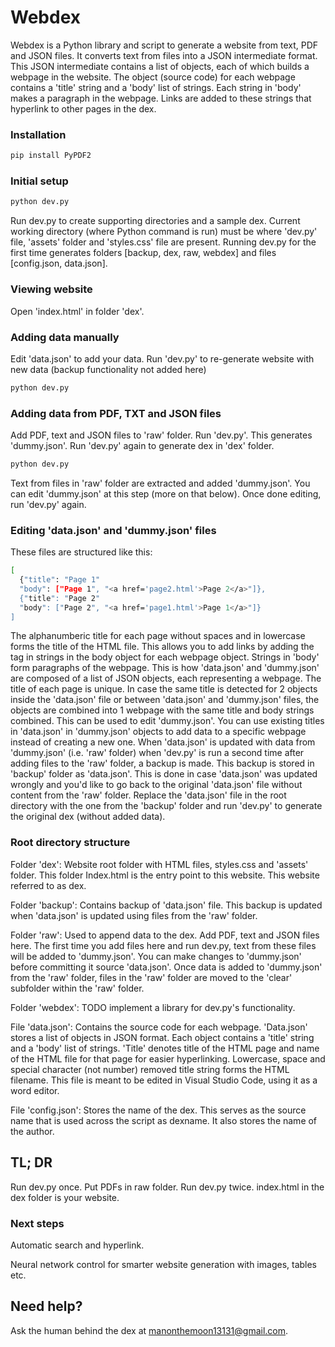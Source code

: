 # Webdex
Webdex is a Python library and script to generate a website from text, PDF and JSON files. It converts text from files into a JSON intermediate format. This JSON intermediate contains a list of objects, each of which builds a webpage in the website. The object (source code) for each webpage contains a 'title' string and a 'body' list of strings. Each string in 'body' makes a paragraph in the webpage. Links are added to these strings that hyperlink to other pages in the dex.

### Installation

```bash
pip install PyPDF2
```

### Initial setup

```bash
python dev.py
```

Run dev.py to create supporting directories and a sample dex. Current working directory (where Python command is run) must be where 'dev.py' file, 'assets' folder and 'styles.css' file are present. Running dev.py for the first time generates folders [backup, dex, raw, webdex] and files [config.json, data.json].

### Viewing website

Open 'index.html' in folder 'dex'.

### Adding data manually

Edit 'data.json' to add your data. Run 'dev.py' to re-generate website with new data (backup functionality not added here)

```bash
python dev.py
```

### Adding data from PDF, TXT and JSON files

Add PDF, text and JSON files to 'raw' folder. Run 'dev.py'. This generates 'dummy.json'. Run 'dev.py' again to generate dex in 'dex' folder.

```bash
python dev.py
```

Text from files in 'raw' folder are extracted and added 'dummy.json'. You can edit 'dummy.json' at this step (more on that below). Once done editing, run 'dev.py' again.

### Editing 'data.json' and 'dummy.json' files

These files are structured like this:

```bash
[
  {"title": "Page 1"
  "body": ["Page 1", "<a href='page2.html'>Page 2</a>"]},
  {"title": "Page 2"
  "body": ["Page 2", "<a href='page1.html'>Page 1</a>"]}
]
```
The alphanumberic title for each page without spaces and in lowercase forms the title of the HTML file. This allows you to add links by adding the <a> tag in strings in the body object for each webpage object. Strings in 'body' form paragraphs of the webpage. This is how 'data.json' and 'dummy.json' are composed of a list of JSON objects, each representing a webpage. The title of each page is unique. In case the same title is detected for 2 objects inside the 'data.json' file or between 'data.json' and 'dummy.json' files, the objects are combined into 1 webpage with the same title and body strings combined. This can be used to edit 'dummy.json'. You can use existing titles in 'data.json' in 'dummy.json' objects to add data to a specific webpage instead of creating a new one. When 'data.json' is updated with data from 'dummy.json' (i.e. 'raw' folder) when 'dev.py' is run a second time after adding files to the 'raw' folder, a backup is made. This backup is stored in 'backup' folder as 'data.json'. This is done in case 'data.json' was updated wrongly and you'd like to go back to the original 'data.json' file without content from the 'raw' folder. Replace the 'data.json' file in the root directory with the one from the 'backup' folder and run 'dev.py' to generate the original dex (without added data). 


### Root directory structure

Folder 'dex': Website root folder with HTML files, styles.css and 'assets' folder. This folder Index.html is the entry point to this website. This website referred to as dex.

Folder 'backup': Contains backup of 'data.json' file. This backup is updated when 'data.json' is updated using files from the 'raw' folder.

Folder 'raw': Used to append data to the dex. Add PDF, text and JSON files here. The first time you add files here and run dev.py, text from these files will be added to 'dummy.json'. You can make changes to 'dummy.json' before committing it source 'data.json'. Once data is added to 'dummy.json' from the 'raw' folder, files in the 'raw' folder are moved to the 'clear' subfolder within the 'raw' folder.

Folder 'webdex': TODO implement a library for dev.py's functionality.

File 'data.json': Contains the source code for each webpage. 'Data.json' stores a list of objects in JSON format. Each object contains a 'title' string and a 'body' list of strings. 'Title' denotes title of the HTML page and name of the HTML file for that page for easier hyperlinking. Lowercase, space and special character (not number) removed title string forms the HTML filename. This file is meant to be edited in Visual Studio Code, using it as a word editor.

File 'config.json': Stores the name of the dex. This serves as the source name that is used across the script as dexname. It also stores the name of the author.

## TL; DR
Run dev.py once. Put PDFs in raw folder. Run dev.py twice. index.html in the dex folder is your website. 

### Next steps

Automatic search and hyperlink.

Neural network control for smarter website generation with images, tables etc.

## Need help?

Ask the human behind the dex at manonthemoon13131@gmail.com.





